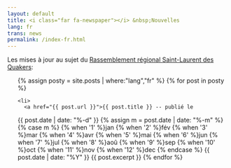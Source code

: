 ```yaml
---
layout: default
title: <i class="far fa-newspaper"></i> &nbsp;Nouvelles
lang: fr
trans: news
permalink: /index-fr.html
---
```

Les mises à jour au sujet du [Rassemblement régional Saint-Laurent des Quakers](/rr-fr.html):

<ul>
{% assign posty = site.posts | where:"lang","fr" %}
  {% for post in posty %}

    <li>
      <a href="{{ post.url }}">{{ post.title }} -- publié le 
<!-- Whitespace added for readability -->
{{ post.date | date: "%-d" }}
{% assign m = post.date | date: "%-m" %}
{% case m %}
  {% when '1' %}jan
  {% when '2' %}fév
  {% when '3' %}mar
  {% when '4' %}avr
  {% when '5' %}mai
  {% when '6' %}jun
  {% when '7' %}jul
  {% when '8' %}aoû
  {% when '9' %}sep
  {% when '10' %}oct
  {% when '11' %}nov
  {% when '12' %}dec
{% endcase %}
{{ post.date | date: "%Y" }}
</a>
      {{ post.excerpt }}
    </li>
  {% endfor %}
</ul>
